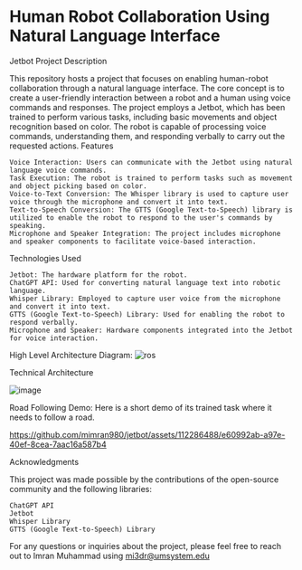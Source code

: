# Human Robot Collaboration Using Natural Language Interface

Jetbot
Project Description

This repository hosts a project that focuses on enabling human-robot collaboration through a natural language interface. The core concept is to create a user-friendly interaction between a robot and a human using voice commands and responses. The project employs a Jetbot, which has been trained to perform various tasks, including basic movements and object recognition based on color. The robot is capable of processing voice commands, understanding them, and responding verbally to carry out the requested actions.
Features

    Voice Interaction: Users can communicate with the Jetbot using natural language voice commands.
    Task Execution: The robot is trained to perform tasks such as movement and object picking based on color.
    Voice-to-Text Conversion: The Whisper library is used to capture user voice through the microphone and convert it into text.
    Text-to-Speech Conversion: The GTTS (Google Text-to-Speech) library is utilized to enable the robot to respond to the user's commands by speaking.
    Microphone and Speaker Integration: The project includes microphone and speaker components to facilitate voice-based interaction.

Technologies Used

    Jetbot: The hardware platform for the robot.
    ChatGPT API: Used for converting natural language text into robotic language.
    Whisper Library: Employed to capture user voice from the microphone and convert it into text.
    GTTS (Google Text-to-Speech) Library: Used for enabling the robot to respond verbally.
    Microphone and Speaker: Hardware components integrated into the Jetbot for voice interaction.

High Level Architecture Diagram:
![ros](https://github.com/mimran980/jetbot/assets/112286488/ccce4700-7163-4011-8f56-a881b0b49323)


Technical Architecture

![image](https://github.com/mimran980/jetbot/assets/112286488/e53569a0-fe21-48b2-b495-8a1a740c2c34)

Road Following Demo:
Here is a short demo of its trained task where it needs to follow a road.

https://github.com/mimran980/jetbot/assets/112286488/e60992ab-a97e-40ef-8cea-7aac16a587b4


Acknowledgments

This project was made possible by the contributions of the open-source community and the following libraries:

    ChatGPT API
    Jetbot
    Whisper Library
    GTTS (Google Text-to-Speech) Library

For any questions or inquiries about the project, please feel free to reach out to Imran Muhammad using mi3dr@umsystem.edu



